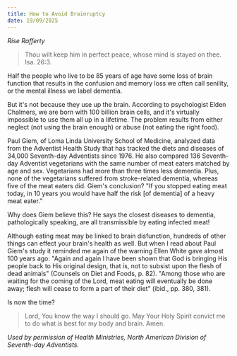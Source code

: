 ```yaml
---
title: How to Avoid Brainruptcy
date: 19/09/2025
---
```


_Rise Rafferty_

> <p></p>
> Thou wilt keep him in perfect peace, whose mind is stayed on thee. Isa. 26:3.

Half the people who live to be 85 years of age have some loss of brain function that results in the confusion and memory loss we often call senility, or the mental illness we label dementia.

But it's not because they use up the brain. According to psychologist Elden Chalmers, we are born with 100 billion brain cells, and it's virtually impossible to use them all up in a lifetime. The problem results from either neglect (not using the brain enough) or abuse (not eating the right food).

Paul Giem, of Loma Linda University School of Medicine, analyzed data from the Adventist Health Study that has tracked the diets and diseases of 34,000 Seventh-day Adventists since 1976. He also compared 136 Seventh-day Adventist vegetarians with the same number of meat eaters matched by age and sex. Vegetarians had more than three times less dementia. Plus, none of the vegetarians suffered from stroke-related dementia, whereas five of the meat eaters did. Giem's conclusion? "If you stopped eating meat today, in 10 years you would have half the risk [of dementia] of a heavy meat eater."

Why does Giem believe this? He says the closest diseases to dementia, pathologically speaking, are all transmissible by eating infected meat!

Although eating meat may be linked to brain disfunction, hundreds of other things can effect your brain's health as well. But when I read about Paul Giem's study it reminded me again of the warning Ellen White gave almost 100 years ago: "Again and again I have been shown that God is bringing His people back to His original design, that is, not to subsist upon the flesh of dead animals" (Counsels on Diet and Foods, p. 82). "Among those who are waiting for the coming of the Lord, meat eating will eventually be done away; flesh will cease to form a part of their diet" (ibid., pp. 380, 381).

Is now the time?

> <callout></callout>
> Lord, You know the way I should go. May Your Holy Spirit convict me to do what is best for my body and brain. Amen.

_Used by permission of Health Ministries, North American Division of Seventh-day Adventists._